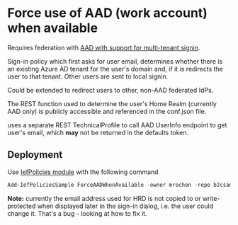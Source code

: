 # Force use of AAD (work account) when available

Requires federation with [AAD with support for multi-tenant signin](https://docs.microsoft.com/en-us/azure/active-directory-b2c/identity-provider-azure-ad-multi-tenant?pivots=b2c-custom-policy).

Sign-in policy which first asks for user email, determines whether there is an existing Azure AD tenant for
the user's domain and, if it is redirects the user to that tenant. Other users are sent to local signin.

Could be extended to redirect users to other, non-AAD federated IdPs.

The REST function used to determine the user's Home Realm (currently AAD only) is publicly accessible and referenced in the conf.json file.

uses a separate REST TechnicalProfile to call AAD UserInfo endpoint to get user's email, which **may** not be returned in the defaults token.

## Deployment

Use [IefPolicies module](https://www.powershellgallery.com/packages/IefPolicies) with the following command

```PowerShell
Add-IefPoliciesSample ForceAADWhenAvailable -owner mrochon -repo b2csamples
```

**Note:** currently the email address used for HRD is not copied to or write-protected when displayed later
in the sign-in dialog, i.e. the user could change it. That's a bug - looking at how to fix it.